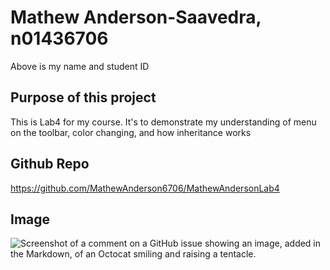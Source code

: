 # Mathew Anderson-Saavedra, n01436706

Above is my name and student ID

## Purpose of this project

This is Lab4 for my course.  It's to demonstrate my understanding of menu on the toolbar, color changing, and
how inheritance works

## Github Repo

https://github.com/MathewAnderson6706/MathewAndersonLab4

## Image

![Screenshot of a comment on a GitHub issue showing an image, added in the Markdown, of an Octocat smiling and raising a tentacle.](https://myoctocat.com/assets/images/base-octocat.svg)